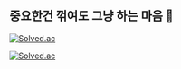 ## 중요한건 꺾여도 그냥 하는 마음 👋

[![Solved.ac](http://mazassumnida.wtf/api/v2/generate_badge?boj=dev_xong)](https://solved.ac/dev_xong)

[![Solved.ac](http://mazassumnida.wtf/api/v2/generate_badge?boj=rjsgmlq33)](https://solved.ac/rjsgmlq33)
